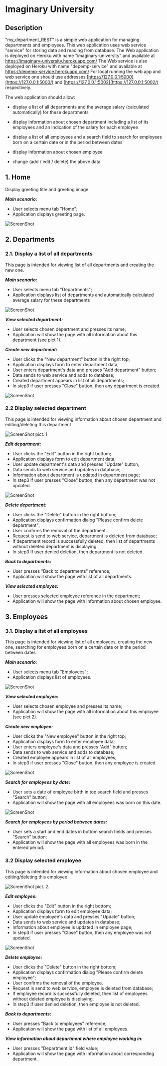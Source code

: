 # Imaginary University

## Description

&quot;my\_department\_REST&quot; is a simple web application for managing departments and employees. This web application uses web service &quot;service&quot; for storing data and reading from database. The Web application is deployed on Heroku with name &quot;imaginary-university&quot; and available at https://imaginary-university.herokuapp.com/ The Web service is also deployed on Heroku with name &quot;depemp-service&quot; and available at https://depemp-service.herokuapp.com/ For local running the web app and web service one should use addresses [https://127.0.0.1:5000](https://127.0.0.1:5000/) and [https://127.0.0.1:5002](https://127.0.0.1:5002/) respectively.

The web application should allow:

- display a list of all departments and the average salary (calculated automatically) for these departments

- display information about chosen department including a list of its employees and an indication of the salary for each employee

- display a list of all employees and a search field to search for employees born on a certain date or in the period between dates

- display information about chosen employee

- change (add / edit / delete) the above data

## 1. Home

Display greeting title and greeting image.

_**Main scenario:**_

- User selects menu tab &quot;Home&quot;;
- Application displays greeting page.

![ScreenShot](/documentation/mockups/home_page.png)


## 2. Departments

### 2.1. Display a list of all departments

This page is intended for viewing list of all departments and creating the new one.

_**Main scenario:**_

- User selects menu tab &quot;Departments&quot;;
- Application displays list of departments and automatically calculated average salary for these departments

![ScreenShot](/documentation/mockups/departments_list.png)

_**View selected department:**_

- User selects chosen department and presses its name;
- Application will show the page with all information about this department (see pict 1).

_**Create new department:**_

- User clicks the &quot;New department&quot; button in the right top;
- Application displays form to enter department data;
- User enters department&#39;s data and presses &quot;Add department&quot; button;
- Data sends to web service and adds to database;
- Created department appears in list of all departments;
- In step3 if user presses &quot;Close&quot; button, then any department is created.

![ScreenShot](/documentation/mockups/add_department.png)

### 2.2 Display selected department

This page is intended for viewing information about chosen department and editing/deleting this department

![ScreenShot](/documentation/mockups/department_page.png)
pict. 1

_**Edit department:**_

- User clicks the &quot;Edit&quot; button in the right bottom;
- Application displays form to edit department data;
- User update department&#39;s data and presses &quot;Update&quot; button;
- Data sends to web service and updates in database;
- Information about department is updated in department page;
- In step3 if user presses &quot;Close&quot; button, then any department was not updated. 

![ScreenShot](/documentation/mockups/update_department.png)

_**Delete department:**_

- User clicks the &quot;Delete&quot; button in the right bottom;
- Application displays confirmation dialog &quot;Please confirm delete department&quot;;
- User confirms the removal of the department.
- Request is send to web service, department is deleted from database;
- If department record is successfully deleted, then list of departments without deleted department is displaying.
- In step3 If user denied deletion, then department is not deleted.

_**Back to departments:**_

- User presses &quot;Back to departments&quot; reference;
- Application will show the page with list of all departments.

_**View selected employee:**_

- User presses selected employee reference in the department;
- Application will show the page with information about chosen employee.


## 3. Employees

### 3.1. Display a list of all employees

This page is intended for viewing list of all employees, creating the new one, searching for employees born on a certain date or in the period between dates

_**Main scenario:**_

- User selects menu tab &quot;Employees&quot;;
- Application displays list of employees.

![ScreenShot](/documentation/mockups/employees_list.png)

_**View selected employee:**_

- User selects chosen employee and presses its name;
- Application will show the page with all information about this employee (see pict 2).

_**Create new employee:**_

- User clicks the &quot;New employee&quot; button in the right top;
- Application displays form to enter employee data;
- User enters employee&#39;s data and presses &quot;Add&quot; button;
- Data sends to web service and adds to database;
- Created employee appears in list of all employees;
- In step3 if user presses &quot;Close&quot; button, then any employee is created.

![ScreenShot](/documentation/mockups/add_employee.png)

_**Search for employees by date:**_

- User sets a date of employee birth in top search field and presses &quot;Search&quot; button;
- Application will show the page with all employees was born on this date.

![ScreenShot](/documentation/mockups/search_results.png)

_**Search for employees by period between dates:**_

- User sets a start and end dates in bottom search fields and presses &quot;Search&quot; button;
- Application will show the page with all employees was born in the entered period.

### 3.2 Display selected employee

This page is intended for viewing information about chosen employee and editing/deleting this employee

![ScreenShot](/documentation/mockups/employee_page.png)
pict. 2.

_**Edit employee:**_

- User clicks the &quot;Edit&quot; button in the right bottom;
- Application displays form to edit employee data;
- User update employee&#39;s data and presses &quot;Update&quot; button;
- Data sends to web service and updates in database;
- Information about employee is updated in employee page;
- In step3 if user presses &quot;Close&quot; button, then any employee was not updated.

![ScreenShot](/documentation/mockups/update_employee.png)

_**Delete employee:**_

- User clicks the &quot;Delete&quot; button in the right bottom;
- Application displays confirmation dialog &quot;Please confirm delete employee&quot;;
- User confirms the removal of the employee.
- Request is send to web service, employee is deleted from database;
- If employee record is successfully deleted, then list of employees without deleted employee is displaying.
- In step3 If user denied deletion, then employee is not deleted.

_**Back to departments:**_

- User presses &quot;Back to employees&quot; reference;
- Application will show the page with list of all employees.

_**View information about department where employee working in:**_

- User presses &quot;Department id&quot; field value;
- Application will show the page with information about corresponding department.